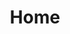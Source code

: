 ---
title: Home
permalink: /
defaults:
  # _pages
  - scope:
      path: ""
      type: pages
    values:
      layout: single
      author_profile: true
---